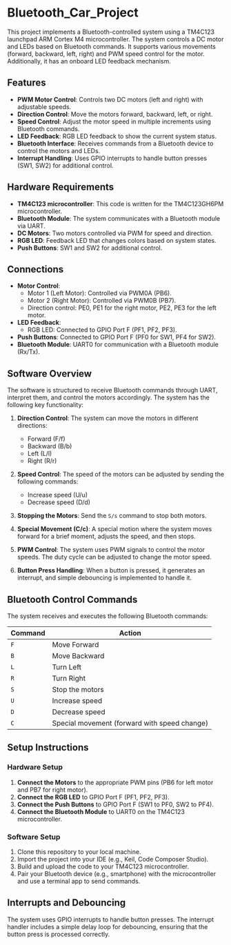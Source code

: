 # Bluetooth_Car_Project

This project implements a Bluetooth-controlled system using a TM4C123 launchpad ARM Cortex M4 microcontroller. The system controls a DC motor and LEDs based on Bluetooth commands. It supports various movements (forward, backward, left, right) and PWM speed control for the motor. Additionally, it has an onboard LED feedback mechanism.

## Features

- **PWM Motor Control**: Controls two DC motors (left and right) with adjustable speeds.
- **Direction Control**: Move the motors forward, backward, left, or right.
- **Speed Control**: Adjust the motor speed in multiple increments using Bluetooth commands.
- **LED Feedback**: RGB LED feedback to show the current system status.
- **Bluetooth Interface**: Receives commands from a Bluetooth device to control the motors and LEDs.
- **Interrupt Handling**: Uses GPIO interrupts to handle button presses (SW1, SW2) for additional control.

## Hardware Requirements

- **TM4C123 microcontroller**: This code is written for the TM4C123GH6PM microcontroller.
- **Bluetooth Module**: The system communicates with a Bluetooth module via UART.
- **DC Motors**: Two motors controlled via PWM for speed and direction.
- **RGB LED**: Feedback LED that changes colors based on system states.
- **Push Buttons**: SW1 and SW2 for additional control.

## Connections

- **Motor Control**:
  - Motor 1 (Left Motor): Controlled via PWM0A (PB6).
  - Motor 2 (Right Motor): Controlled via PWM0B (PB7).
  - Direction control: PE0, PE1 for the right motor, PE2, PE3 for the left motor.
- **LED Feedback**:
  - RGB LED: Connected to GPIO Port F (PF1, PF2, PF3).
- **Push Buttons**: Connected to GPIO Port F (PF0 for SW1, PF4 for SW2).
- **Bluetooth Module**: UART0 for communication with a Bluetooth module (Rx/Tx).

## Software Overview

The software is structured to receive Bluetooth commands through UART, interpret them, and control the motors accordingly. The system has the following key functionality:

1. **Direction Control**: The system can move the motors in different directions:
   - Forward (F/f)
   - Backward (B/b)
   - Left (L/l)
   - Right (R/r)
   
2. **Speed Control**: The speed of the motors can be adjusted by sending the following commands:
   - Increase speed (U/u)
   - Decrease speed (D/d)
   
3. **Stopping the Motors**: Send the `S/s` command to stop both motors.

4. **Special Movement (C/c)**: A special motion where the system moves forward for a brief moment, adjusts the speed, and then stops.

5. **PWM Control**: The system uses PWM signals to control the motor speeds. The duty cycle can be adjusted to change the motor speed.

6. **Button Press Handling**: When a button is pressed, it generates an interrupt, and simple debouncing is implemented to handle it.

## Bluetooth Control Commands

The system receives and executes the following Bluetooth commands:

| Command | Action                            |
|---------|-----------------------------------|
| `F`     | Move Forward                      |
| `B`     | Move Backward                     |
| `L`     | Turn Left                         |
| `R`     | Turn Right                        |
| `S`     | Stop the motors                   |
| `U`     | Increase speed                    |
| `D`     | Decrease speed                    |
| `C`     | Special movement (forward with speed change) |

## Setup Instructions

### Hardware Setup

1. **Connect the Motors** to the appropriate PWM pins (PB6 for left motor and PB7 for right motor).
2. **Connect the RGB LED** to GPIO Port F (PF1, PF2, PF3).
3. **Connect the Push Buttons** to GPIO Port F (SW1 to PF0, SW2 to PF4).
4. **Connect the Bluetooth Module** to UART0 on the TM4C123 microcontroller.

### Software Setup

1. Clone this repository to your local machine.
2. Import the project into your IDE (e.g., Keil, Code Composer Studio).
3. Build and upload the code to your TM4C123 microcontroller.
4. Pair your Bluetooth device (e.g., smartphone) with the microcontroller and use a terminal app to send commands.

## Interrupts and Debouncing

The system uses GPIO interrupts to handle button presses. The interrupt handler includes a simple delay loop for debouncing, ensuring that the button press is processed correctly.


